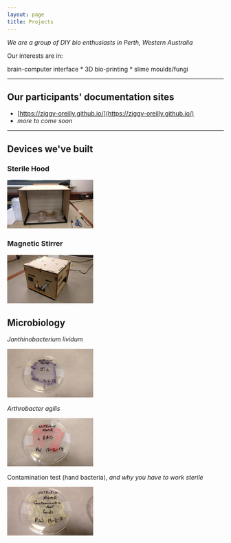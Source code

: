```yaml
---
layout: page
title: Projects
---
```


_We are a group of DIY bio enthusiasts in Perth, Western Australia_

Our interests are in:

brain-computer interface * 3D bio-printing * slime moulds/fungi

***

## Our participants' documentation sites
- [https://ziggy-oreilly.github.io/](https://ziggy-oreilly.github.io/)
- _more to come soon_

***

## Devices we've built

### Sterile Hood

<img src="/images/sterilehood.jpg" alt="Sterile Hood" style="width: 200px;"/>

### Magnetic Stirrer

<img src="/images/stirrer.jpg" alt="Magnetic Stirrer" style="width: 200px;"/>

## Microbiology

_Janthinobacterium lividum_

<img src="/images/JL.jpg" alt="Janthinobacterium lividum" style="width: 200px;"/>

_Arthrobacter agilis_

<img src="/images/AAG.jpg" alt="Arthrobacter agilis" style="width: 200px;"/>

Contamination test (hand bacteria), _and why you have to work sterile_

<img src="/images/CT.jpg" alt="Contamination test" style="width: 200px;"/>